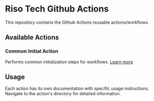 # Riso Tech Github Actions

This repository contains the Github Actions reusable actions/workflows.

## Available Actions

### Common Initial Action

Performs common initialization steps for workflows. [Learn more](/.github/actions/common-initial/README.md)

## Usage

Each action has its own documentation with specific usage instructions. Navigate to the action's directory for detailed information.
